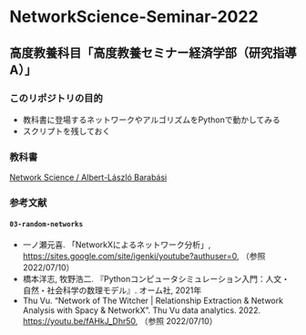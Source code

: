 # NetworkScience-Seminar-2022

## 高度教養科目「高度教養セミナー経済学部（研究指導A）」
### このリポジトリの目的
- 教科書に登場するネットワークやアルゴリズムをPythonで動かしてみる
- スクリプトを残しておく
### 教科書
[Network Science / Albert-László Barabási](http://networksciencebook.com/) 

### 参考文献
#### `03-random-networks`
- 一ノ瀬元喜. 「NetworkXによるネットワーク分析」, https://sites.google.com/site/igenki/youtube?authuser=0, （参照 2022/07/10）
- 橋本洋志, 牧野浩二. 『Pythonコンピュータシミュレーション入門：人文・自然・社会科学の数理モデル』. オーム社, 2021年
- Thu Vu. “Network of The Witcher | Relationship Extraction & Network Analysis with Spacy & NetworkX”. Thu Vu data analytics. 2022. https://youtu.be/fAHkJ_Dhr50, （参照 2022/07/10）
